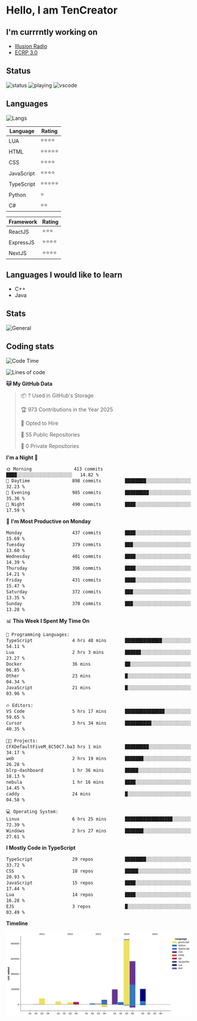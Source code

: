 # Hello, I am TenCreator

## I'm currrntly working on
- [Illusion Radio](https://illusionradio.co.uk/)
- [ECRP 3.0](http://github.com/Emerald-Coast-Roleplay/)

## Status
![status](https://api.statusbadges.me/badge/status/518334475038359555?simple=true&style=for-the-badge)
![playing](https://api.statusbadges.me/badge/playing/518334475038359555?style=for-the-badge)
![vscode](https://api.statusbadges.me/badge/vscode/518334475038359555?style=for-the-badge)

## Languages
![Langs](https://github-readme-stats.vercel.app/api/top-langs/?username=tencreator&layout=compact&theme=radical)


|Language|Rating|
|--------|------|
|LUA|⭐️⭐️⭐️⭐️|
|HTML|⭐️⭐️⭐️⭐️⭐️|
|CSS|⭐️⭐️⭐️⭐️|
|JavaScript|⭐️⭐️⭐️⭐️|
|TypeScript|⭐️⭐️⭐️⭐️⭐️|
|Python|⭐️|
|C#|⭐️⭐️ |

|Framework|Rating|
|--------|------|
|ReactJS|⭐️⭐️⭐|
|ExpressJS|⭐️⭐️⭐️⭐️|
|NextJS|⭐️⭐️⭐⭐️|

## Languages I would like to learn
- C++
- Java

## Stats
![General](https://github-readme-stats.vercel.app/api?username=tencreator&show_icons=true&theme=radical)

## Coding stats

<!--START_SECTION:waka-->
![Code Time](http://img.shields.io/badge/Code%20Time-485%20hrs%206%20mins-blue)

![Lines of code](https://img.shields.io/badge/From%20Hello%20World%20I%27ve%20Written-2.1%20million%20lines%20of%20code-blue)

**🐱 My GitHub Data** 

> 📦 ? Used in GitHub's Storage 
 > 
> 🏆 973 Contributions in the Year 2025
 > 
> 💼 Opted to Hire
 > 
> 📜 55 Public Repositories 
 > 
> 🔑 0 Private Repositories 
 > 
**I'm a Night 🦉** 

```text
🌞 Morning                413 commits         ████░░░░░░░░░░░░░░░░░░░░░   14.82 % 
🌆 Daytime                898 commits         ████████░░░░░░░░░░░░░░░░░   32.23 % 
🌃 Evening                985 commits         █████████░░░░░░░░░░░░░░░░   35.36 % 
🌙 Night                  490 commits         ████░░░░░░░░░░░░░░░░░░░░░   17.59 % 
```
📅 **I'm Most Productive on Monday** 

```text
Monday                   437 commits         ████░░░░░░░░░░░░░░░░░░░░░   15.69 % 
Tuesday                  379 commits         ███░░░░░░░░░░░░░░░░░░░░░░   13.60 % 
Wednesday                401 commits         ████░░░░░░░░░░░░░░░░░░░░░   14.39 % 
Thursday                 396 commits         ████░░░░░░░░░░░░░░░░░░░░░   14.21 % 
Friday                   431 commits         ████░░░░░░░░░░░░░░░░░░░░░   15.47 % 
Saturday                 372 commits         ███░░░░░░░░░░░░░░░░░░░░░░   13.35 % 
Sunday                   370 commits         ███░░░░░░░░░░░░░░░░░░░░░░   13.28 % 
```


📊 **This Week I Spent My Time On** 

```text
💬 Programming Languages: 
TypeScript               4 hrs 48 mins       ██████████████░░░░░░░░░░░   54.11 % 
Lua                      2 hrs 3 mins        ██████░░░░░░░░░░░░░░░░░░░   23.27 % 
Docker                   36 mins             ██░░░░░░░░░░░░░░░░░░░░░░░   06.85 % 
Other                    23 mins             █░░░░░░░░░░░░░░░░░░░░░░░░   04.34 % 
JavaScript               21 mins             █░░░░░░░░░░░░░░░░░░░░░░░░   03.96 % 

🔥 Editors: 
VS Code                  5 hrs 17 mins       ███████████████░░░░░░░░░░   59.65 % 
Cursor                   3 hrs 34 mins       ██████████░░░░░░░░░░░░░░░   40.35 % 

🐱‍💻 Projects: 
CFXDefaultFiveM_8C50C7.ba3 hrs 1 min         █████████░░░░░░░░░░░░░░░░   34.17 % 
web                      2 hrs 19 mins       ███████░░░░░░░░░░░░░░░░░░   26.28 % 
blrp-dashboard           1 hr 36 mins        █████░░░░░░░░░░░░░░░░░░░░   18.13 % 
nebula                   1 hr 16 mins        ████░░░░░░░░░░░░░░░░░░░░░   14.45 % 
caddy                    24 mins             █░░░░░░░░░░░░░░░░░░░░░░░░   04.58 % 

💻 Operating System: 
Linux                    6 hrs 25 mins       ██████████████████░░░░░░░   72.39 % 
Windows                  2 hrs 27 mins       ███████░░░░░░░░░░░░░░░░░░   27.61 % 
```

**I Mostly Code in TypeScript** 

```text
TypeScript               29 repos            ████████░░░░░░░░░░░░░░░░░   33.72 % 
CSS                      18 repos            █████░░░░░░░░░░░░░░░░░░░░   20.93 % 
JavaScript               15 repos            ████░░░░░░░░░░░░░░░░░░░░░   17.44 % 
Lua                      14 repos            ████░░░░░░░░░░░░░░░░░░░░░   16.28 % 
EJS                      3 repos             █░░░░░░░░░░░░░░░░░░░░░░░░   03.49 % 
```



**Timeline**

![Lines of Code chart](https://raw.githubusercontent.com/tencreator/tencreator/main/assets/bar_graph.png)


<!--END_SECTION:waka-->
